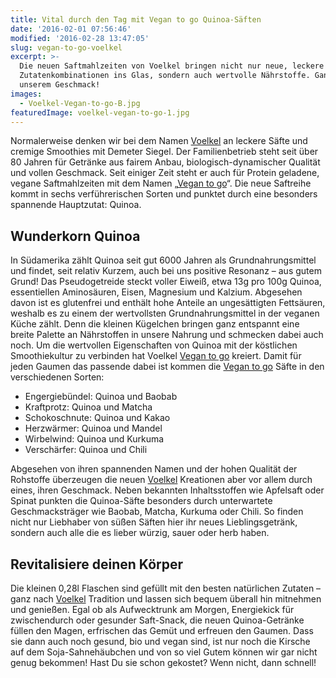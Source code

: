 ```yaml
---
title: Vital durch den Tag mit Vegan to go Quinoa-Säften
date: '2016-02-01 07:56:46'
modified: '2016-02-28 13:47:05'
slug: vegan-to-go-voelkel
excerpt: >-
  Die neuen Saftmahlzeiten von Voelkel bringen nicht nur neue, leckere
  Zutatenkombinationen ins Glas, sondern auch wertvolle Nährstoffe. Ganz nach
  unserem Geschmack!
images:
  - Voelkel-Vegan-to-go-B.jpg
featuredImage: voelkel-vegan-to-go-1.jpg
---
```


Normalerweise denken wir bei dem Namen [Voelkel](http://voelkeljuice.de/startseite.html) an leckere Säfte und cremige Smoothies mit Demeter Siegel. Der Familienbetrieb steht seit über 80 Jahren für Getränke aus fairem Anbau, biologisch-dynamischer Qualität und vollen Geschmack. Seit einiger Zeit steht er auch für Protein geladene, vegane Saftmahlzeiten mit dem Namen „[Vegan to go](http://voelkeljuice.de/unternehmen-stiftung/news/news-details/vegan-to-go-vielfalt-fuer-unterwegs.html)“. Die neue Saftreihe kommt in sechs verführerischen Sorten und punktet durch eine besonders spannende Hauptzutat: Quinoa.

## Wunderkorn Quinoa

In Südamerika zählt Quinoa seit gut 6000 Jahren als Grundnahrungsmittel und findet, seit relativ Kurzem, auch bei uns positive Resonanz – aus gutem Grund! Das Pseudogetreide steckt voller Eiweiß, etwa 13g pro 100g Quinoa, essentiellen Aminosäuren, Eisen, Magnesium und Kalzium. Abgesehen davon ist es glutenfrei und enthält hohe Anteile an ungesättigten Fettsäuren, weshalb es zu einem der wertvollsten Grundnahrungsmittel in der veganen Küche zählt. Denn die kleinen Kügelchen bringen ganz entspannt eine breite Palette an Nährstoffen in unsere Nahrung und schmecken dabei auch noch. Um die wertvollen Eigenschaften von Quinoa mit der köstlichen Smoothiekultur zu verbinden hat Voelkel [Vegan to go](http://voelkeljuice.de/unternehmen-stiftung/news/news-details/vegan-to-go-vielfalt-fuer-unterwegs.html) kreiert. Damit für jeden Gaumen das passende dabei ist kommen die [Vegan to go](http://voelkeljuice.de/unternehmen-stiftung/news/news-details/vegan-to-go-vielfalt-fuer-unterwegs.html) Säfte in den verschiedenen Sorten:

*   Engergiebündel: Quinoa und Baobab
*   Kraftprotz: Quinoa und Matcha
*   Schokoschnute: Quinoa und Kakao
*   Herzwärmer: Quinoa und Mandel
*   Wirbelwind: Quinoa und Kurkuma
*   Verschärfer: Quinoa und Chili

Abgesehen von ihren spannenden Namen und der hohen Qualität der Rohstoffe überzeugen die neuen [Voelkel](http://voelkeljuice.de/startseite.html) Kreationen aber vor allem durch eines, ihren Geschmack. Neben bekannten Inhaltsstoffen wie Apfelsaft oder Spinat punkten die Quinoa-Säfte besonders durch unterwartete Geschmacksträger wie Baobab, Matcha, Kurkuma oder Chili. So finden nicht nur Liebhaber von süßen Säften hier ihr neues Lieblingsgetränk, sondern auch alle die es lieber würzig, sauer oder herb haben.

## Revitalisiere deinen Körper

Die kleinen 0,28l Flaschen sind gefüllt mit den besten natürlichen Zutaten – ganz nach [Voelkel](http://voelkeljuice.de/startseite.html) Tradition und lassen sich bequem überall hin mitnehmen und genießen. Egal ob als Aufwecktrunk am Morgen, Energiekick für zwischendurch oder gesunder Saft-Snack, die neuen Quinoa-Getränke füllen den Magen, erfrischen das Gemüt und erfreuen den Gaumen. Dass sie dann auch noch gesund, bio und vegan sind, ist nur noch die Kirsche auf dem Soja-Sahnehäubchen und von so viel Gutem können wir gar nicht genug bekommen! Hast Du sie schon gekostet? Wenn nicht, dann schnell! <!-- Image removed (no copyright): Voelkel-Vegan-to-go-B-640x400.jpg -->
